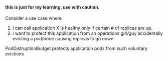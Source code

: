 #### this is just for my learning.  use with caution.

Consider a use case where
1) i can call application X is healthy only if certain # of replicas are up.
2) i want to protect this application from an operations girl/guy accidentally evicting a pod/node causing replicas to go down

PodDistruptionBudget  protects application pods from such voluntary evictions 

